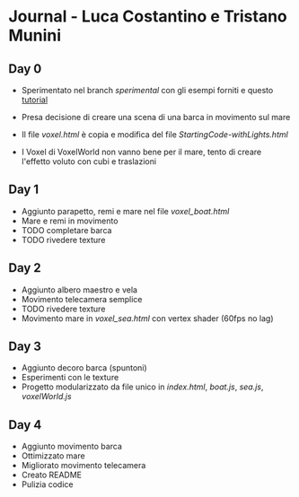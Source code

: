 # Journal - Luca Costantino e Tristano Munini

## Day 0
* Sperimentato nel branch *sperimental* con gli esempi forniti e questo [tutorial](https://threejsfundamentals.org/threejs/lessons/threejs-voxel-geometry.html)
* Presa decisione di creare una scena di una barca in movimento sul mare
* Il file *voxel.html* è copia e modifica del file *StartingCode-withLights.html*

* I Voxel di VoxelWorld non vanno bene per il mare, tento di creare l'effetto voluto con cubi e traslazioni


## Day 1
* Aggiunto parapetto, remi e mare nel file *voxel_boat.html*
* Mare e remi in movimento
* TODO completare barca
* TODO rivedere texture


## Day 2
* Aggiunto albero maestro e vela
* Movimento telecamera semplice
* TODO rivedere texture
* Movimento mare in *voxel_sea.html* con vertex shader (60fps no lag)


## Day 3
* Aggiunto decoro barca (spuntoni)
* Esperimenti con le texture
* Progetto modularizzato da file unico in *index.html*, *boat.js*, *sea.js*, *voxelWorld.js*


## Day 4
* Aggiunto movimento barca
* Ottimizzato mare
* Migliorato movimento telecamera
* Creato README
* Pulizia codice